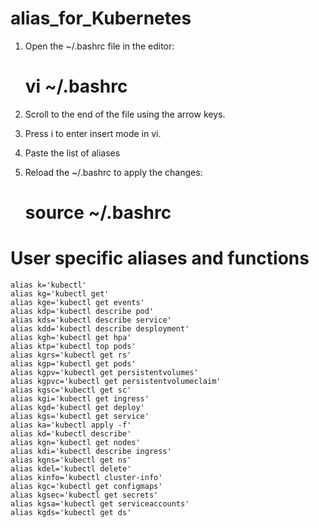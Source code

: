 # alias_for_Kubernetes
1. Open the ~/.bashrc file in the editor:
   # vi ~/.bashrc

3. Scroll to the end of the file using the arrow keys.

4. Press i to enter insert mode in vi.

5. Paste the list of aliases

6. Reload the ~/.bashrc to apply the changes:
   # source ~/.bashrc
 
# User specific aliases and functions
    alias k='kubectl'
    alias kg='kubectl get' 
    alias kge='kubectl get events'
    alias kdp='kubectl describe pod'
    alias kds='kubectl describe service'
    alias kdd='kubectl describe desployment'
    alias kgh='kubectl get hpa'
    alias ktp='kubectl top pods'
    alias kgrs='kubectl get rs'
    alias kgp='kubectl get pods'
    alias kgpv='kubectl get persistentvolumes'
    alias kgpvc='kubectl get persistentvolumeclaim'
    alias kgsc='kubectl get sc'
    alias kgi='kubectl get ingress'
    alias kgd='kubectl get deploy'
    alias kgs='kubectl get service'
    alias ka='kubectl apply -f'
    alias kd='kubectl describe'
    alias kgn='kubectl get nodes'
    alias kdi='kubectl describe ingress'
    alias kgns='kubectl get ns'
    alias kdel='kubectl delete'
    alias kinfo='kubectl cluster-info'
    alias kgc='kubectl get configmaps'
    alias kgsec='kubectl get secrets'
    alias kgsa='kubectl get serviceaccounts'
    alias kgds='kubectl get ds'
